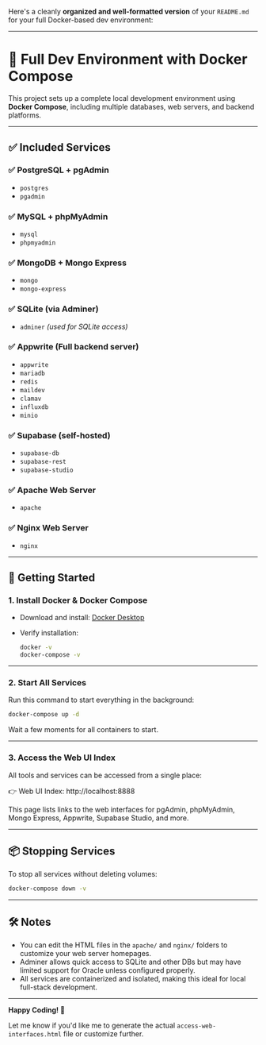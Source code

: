 Here's a cleanly **organized and well-formatted version** of your `README.md` for your full Docker-based dev environment:

---

# 🐳 Full Dev Environment with Docker Compose

This project sets up a complete local development environment using **Docker Compose**, including multiple databases, web servers, and backend platforms.

---

## ✅ Included Services

### ✅ PostgreSQL + pgAdmin

* `postgres`
* `pgadmin`

### ✅ MySQL + phpMyAdmin

* `mysql`
* `phpmyadmin`

### ✅ MongoDB + Mongo Express

* `mongo`
* `mongo-express`

### ✅ SQLite (via Adminer)

* `adminer` *(used for SQLite access)*

### ✅ Appwrite (Full backend server)

* `appwrite`
* `mariadb`
* `redis`
* `maildev`
* `clamav`
* `influxdb`
* `minio`

### ✅ Supabase (self-hosted)

* `supabase-db`
* `supabase-rest`
* `supabase-studio`

### ✅ Apache Web Server

* `apache`

### ✅ Nginx Web Server

* `nginx`

---

## 🚀 Getting Started

### 1. Install Docker & Docker Compose

* Download and install: [Docker Desktop](https://www.docker.com/products/docker-desktop)
* Verify installation:

  ```bash
  docker -v
  docker-compose -v
  ```

---

### 2. Start All Services

Run this command to start everything in the background:

```bash
docker-compose up -d
```

Wait a few moments for all containers to start.

---

### 3. Access the Web UI Index
All tools and services can be accessed from a single place:

👉 Web UI Index: http://localhost:8888

This page lists links to the web interfaces for pgAdmin, phpMyAdmin, Mongo Express, Appwrite, Supabase Studio, and more.

---

## 📦 Stopping Services

To stop all services without deleting volumes:

```bash
docker-compose down -v
```

---

## 🛠 Notes

* You can edit the HTML files in the `apache/` and `nginx/` folders to customize your web server homepages.
* Adminer allows quick access to SQLite and other DBs but may have limited support for Oracle unless configured properly.
* All services are containerized and isolated, making this ideal for local full-stack development.

---

**Happy Coding! 🎉**

Let me know if you'd like me to generate the actual `access-web-interfaces.html` file or customize further.
